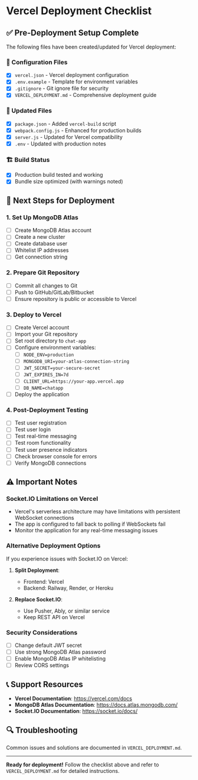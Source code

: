 # Vercel Deployment Checklist

## ✅ Pre-Deployment Setup Complete

The following files have been created/updated for Vercel deployment:

### 📁 Configuration Files
- [x] `vercel.json` - Vercel deployment configuration
- [x] `.env.example` - Template for environment variables
- [x] `.gitignore` - Git ignore file for security
- [x] `VERCEL_DEPLOYMENT.md` - Comprehensive deployment guide

### 🔧 Updated Files
- [x] `package.json` - Added `vercel-build` script
- [x] `webpack.config.js` - Enhanced for production builds
- [x] `server.js` - Updated for Vercel compatibility
- [x] `.env` - Updated with production notes

### 🏗️ Build Status
- [x] Production build tested and working
- [x] Bundle size optimized (with warnings noted)

## 🚀 Next Steps for Deployment

### 1. Set Up MongoDB Atlas
- [ ] Create MongoDB Atlas account
- [ ] Create a new cluster
- [ ] Create database user
- [ ] Whitelist IP addresses
- [ ] Get connection string

### 2. Prepare Git Repository
- [ ] Commit all changes to Git
- [ ] Push to GitHub/GitLab/Bitbucket
- [ ] Ensure repository is public or accessible to Vercel

### 3. Deploy to Vercel
- [ ] Create Vercel account
- [ ] Import your Git repository
- [ ] Set root directory to `chat-app`
- [ ] Configure environment variables:
  - [ ] `NODE_ENV=production`
  - [ ] `MONGODB_URI=your-atlas-connection-string`
  - [ ] `JWT_SECRET=your-secure-secret`
  - [ ] `JWT_EXPIRES_IN=7d`
  - [ ] `CLIENT_URL=https://your-app.vercel.app`
  - [ ] `DB_NAME=chatapp`
- [ ] Deploy the application

### 4. Post-Deployment Testing
- [ ] Test user registration
- [ ] Test user login
- [ ] Test real-time messaging
- [ ] Test room functionality
- [ ] Test user presence indicators
- [ ] Check browser console for errors
- [ ] Verify MongoDB connections

## ⚠️ Important Notes

### Socket.IO Limitations on Vercel
- Vercel's serverless architecture may have limitations with persistent WebSocket connections
- The app is configured to fall back to polling if WebSockets fail
- Monitor the application for any real-time messaging issues

### Alternative Deployment Options
If you experience issues with Socket.IO on Vercel:

1. **Split Deployment**:
   - Frontend: Vercel
   - Backend: Railway, Render, or Heroku

2. **Replace Socket.IO**:
   - Use Pusher, Ably, or similar service
   - Keep REST API on Vercel

### Security Considerations
- [ ] Change default JWT secret
- [ ] Use strong MongoDB Atlas password
- [ ] Enable MongoDB Atlas IP whitelisting
- [ ] Review CORS settings

## 📞 Support Resources

- **Vercel Documentation**: https://vercel.com/docs
- **MongoDB Atlas Documentation**: https://docs.atlas.mongodb.com/
- **Socket.IO Documentation**: https://socket.io/docs/

## 🔍 Troubleshooting

Common issues and solutions are documented in `VERCEL_DEPLOYMENT.md`.

---

**Ready for deployment!** Follow the checklist above and refer to `VERCEL_DEPLOYMENT.md` for detailed instructions.
